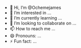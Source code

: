 - 👋 Hi, I’m @Ochemejames
- 👀 I’m interested in ...
- 🌱 I’m currently learning ...
- 💞️ I’m looking to collaborate on ...
- 📫 How to reach me ...
- 😄 Pronouns: ...
- ⚡ Fun fact: ...

<!---
Ochemejames/Ochemejames is a ✨ special ✨ repository because its `README.md` (this file) appears on your GitHub profile.
You can click the Preview link to take a look at your changes.
--->
